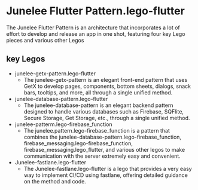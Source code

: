 # Junelee Flutter Pattern.lego-flutter
The Junelee Flutter Pattern is an architecture that incorporates a lot of effort to develop and release an app in one shot, featuring four key Lego pieces and various other Legos

## key Legos
- junelee-getx-pattern.lego-flutter
  - The junelee-getx-pattern is an elegant front-end pattern that uses GetX to develop pages, components, bottom sheets, dialogs, snack bars, tooltips, and more, all through a single unified method.
- junelee-database-pattern.lego-flutter
  - The junelee-database-pattern is an elegant backend pattern designed to handle various databases such as Firebase, SQFlite, Secure Storage, Get Storage, etc., through a single unified method.
- junelee-patterm.lego-firebase_function
  - The junelee.pattern.lego-firebase_function is a pattern that combines the junelee-database-pattern.lego-firebase_function, firebase_messaging.lego-firebase_function, firebase_messaging.lego_flutter, and various other legos to make communication with the server extremely easy and convenient.
- Junelee-fastlane.lego-flutter
  - The Junelee-fastlane.lego-flutter is a lego that provides a very easy way to implement CI/CD using fastlane, offering detailed guidance on the method and code.
